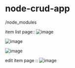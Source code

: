 ﻿# node-crud-app
/node_modules


item list page::
![image](https://github.com/user-attachments/assets/2f2e1068-a9e8-47a1-9afc-6afc214390d0)

![image](https://github.com/user-attachments/assets/a56e7584-fde5-4060-adef-0a0204de8f97)

![image](https://github.com/user-attachments/assets/3f1411e1-5b14-49d5-b158-2480e455beaf)

edit item page ::
![image](https://github.com/user-attachments/assets/bb6a0f28-fef0-46c7-826b-ecaa7db07ad0)

